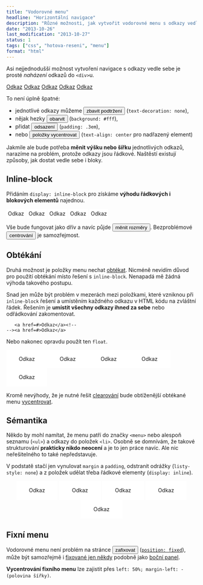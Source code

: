 ```yaml
---
title: "Vodorovné menu"
headline: "Horizontální navigace"
description: "Různé možnosti, jak vytvořit vodorovné menu s odkazy vedle sebe."
date: "2013-10-26"
last_modification: "2013-10-27"
status: 1
tags: ["css", "hotova-reseni", "menu"]
format: "html"
---
```


<p>Asi nejjednodušší možnost vytvoření navigace s odkazy vedle sebe je prosté <i>naházení</i> odkazů do <code>&lt;div&gt;</code>u.</p>

<script>
  function trida(el, trida) {
    if (el.className.match(trida)) {
      el.className = el.className.replace(trida, "");
    }
    else {
      el.className += " " + trida;
    }
  }
</script>

<div class="live">
  <style>
    .nepodtrhnout a {text-decoration: none; border-bottom: 0}
    .barvy a {background: #fff}
    .padding a {padding: .3em}
    .vycentrovat {text-align: center}
  </style>
  <div class="menu" id="menu1">
    <a href="#">Odkaz</a>
    <a href="#">Odkaz</a>
    <a href="#">Odkaz</a>
    <a href="#">Odkaz</a>
    <a href="#">Odkaz</a>
  </div>
  <script>
    var menu1 = document.getElementById("menu1");
  </script>
</div>

<p>To není úplně špatné:</p>
<ul>
  <li>jednotlivé odkazy můžeme <button onclick="trida(menu1, 'nepodtrhnout')">zbavit podtržení</button> (<code>text-decoration: none</code>),</li>
  <li>nějak hezky <button onclick="trida(menu1, 'barvy')">obarvit</button> (<code>background: #fff</code>),</li>
  <li>přidat <button onclick="trida(menu1, 'padding')">odsazení</button> (<code>padding: .3em</code>),</li>
  <li>nebo <button onclick="trida(menu1, 'vycentrovat')">položky vycentrovat</button> (<code>text-align: center</code> pro nadřazený element)</li>
</ul>

<p>Jakmile ale bude potřeba <b>měnit výšku nebo šířku</b> jednotlivých odkazů, narazíme na problém, protože odkazy jsou řádkové. Naštěstí existují způsoby, jak dostat vedle sebe i bloky.</p>

<h2 id="inline-block">Inline-block</h2>
<p>Přidáním <code>display: inline-block</code> pro získáme <b>výhodu řádkových i blokových elementů</b> najednou.</p>

<div class="live">
  <style>
    .menu2 a {text-decoration: none; border-bottom: 0; background: #fff; padding: .3em; display: inline-block}
    .vycentrovat {text-align: center}
    .rozmery a {width: 100px; line-height: 40px}
  </style>
  <div class="menu2" id="menu2">
    <a href="#">Odkaz</a>
    <a href="#">Odkaz</a>
    <a href="#">Odkaz</a>
    <a href="#">Odkaz</a>
    <a href="#">Odkaz</a>
  </div>
  <script>
    var menu2 = document.getElementById("menu2");
  </script>
</div>

<p>Vše bude fungovat jako dřív a navíc půjde <button onclick="trida(menu2, 'rozmery')">měnit rozměry</button>. Bezproblémové <button onclick="trida(menu2, 'vycentrovat')">centrování</button> je samozřejmost.</p>

<h2 id="float">Obtékání</h2>
<p>Druhá možnost je položky menu nechat <a href="/float">obtékat</a>. Nicméně nevidím důvod pro použití obtékání místo řešení s <code>inline-block</code>. Nenapadá mě žádná výhoda takového postupu.</p>
<p>Snad jen může být problém v mezerách mezi položkami, které vzniknou při <code>inline-block</code> řešení a umístěním každného odkazu v HTML kódu na zvláštní řádek. Řešením je <b>umístit všechny odkazy ihned za sebe</b> nebo odřádkování zakomentovat.</p>
<pre><code>   &lt;a href=#&gt;Odkaz&lt;/a&gt;&lt;!--
--&gt;&lt;a href=#&gt;Odkaz&lt;/a&gt;</code></pre>
<p>Nebo nakonec opravdu použít ten <code>float</code>.</p>

<div class="live">
  <style>
    .floatovane {list-style: none; padding: 0; margin: 0; overflow: hidden;}
    .floatovane li {display: inline}
    .floatovane a {text-decoration: none; border-bottom: 0; background: #fff; padding: .3em; float: left; width: 100px; line-height: 40px; text-align: center;}
    
  </style>
  <menu class="floatovane">
    <li><a href="#">Odkaz</a></li>
    <li><a href="#">Odkaz</a></li>
    <li><a href="#">Odkaz</a></li>
    <li><a href="#">Odkaz</a></li>
    <li><a href="#">Odkaz</a></li>
  </menu>
</div>
<p>Kromě nevýhody, že je nutné řešit <a href="/float#clear">clearování</a> bude obtíženější obtékané menu <a href="/centrovani">vycentrovat</a>.</p>

<h2 id="semantika">Sémantika</h2>
<p>Někdo by mohl namítat, že menu patří do značky <code>&lt;menu&gt;</code> nebo alespoň seznamu (<code>&lt;ul&gt;</code>) a odkazy do položek <code>&lt;li&gt;</code>. Osobně se domnívám, že takové strukturování <b>prakticky nikdo neocení</b> a je to jen práce navíc. Ale nic neřešitelného to také nepředstavuje.</p>
<p>V podstatě stačí jen vynulovat <code>margin</code> a <code>padding</code>, odstranit odrážky (<code>listy-style: none</code>) a z položek udělat třeba řádkové elementy (<code>display: inline</code>).</p>

<div class="live">
  <style>
    .menu3 {list-style: none; padding: 0; margin: 0; text-align: center}
    .menu3 li {display: inline}
    .menu3 a {text-decoration: none; border-bottom: 0; background: #fff; padding: 5px; display: inline-block; width: 100px; line-height: 40px}
    .fixni-menu {position: fixed; left: 50%; margin-left: -280px; top: 0; z-index: 100; background: #1081DD; padding: 5px}
    .fixni-menu a {color: #fff}    
  </style>
  <menu class="menu3" id="menu3">
    <li><a href="#">Odkaz</a></li>
    <li><a href="#">Odkaz</a></li>
    <li><a href="#">Odkaz</a></li>
    <li><a href="#">Odkaz</a></li>
    <li><a href="#">Odkaz</a></li>
  </menu>
  <script>
    var menu3 = document.getElementById("menu3");
  </script>
</div>

<h2 id="fixni">Fixní menu</h2>
<p>Vodorovné menu není problém na stránce <button onclick="trida(menu3, 'fixni-menu')">zafixovat</button> (<a href="/position#fixed"><code>position: fixed</code></a>), může být samozřejmě i <a href="/fixni-menu">fixované jen někdy</a> podobně jako <a href="/sidebar">boční panel</a>.</p>
<p><b>Vycentrování fixního menu</b> lze zajistit přes <code>left: 50%; margin-left: -(polovina šířky)</code>.</p>